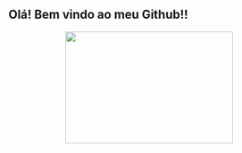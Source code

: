 ## Olá! Bem vindo ao meu Github!!

<div style="text-align: center;">
<img src="https://veja.abril.com.br/wp-content/uploads/2016/05/giphy-3-original.gif?w=414&h=280&crop=1" width="300" height="200">
</div>
